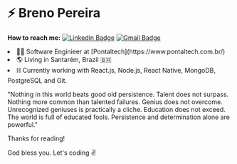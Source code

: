# ⚡ Breno Pereira
**How to reach me:**
[![Linkedin Badge](https://img.shields.io/badge/-Breno%20Pereira-6633cc?style=flatsquare&logo=Linkedin&logoColor=white&link=https://www.linkedin.com/in/diego-schell-fernandes/)](https://www.linkedin.com/in/brenocaua/)  [![Gmail Badge](https://img.shields.io/badge/-progbrcaua@gmail.com-6633cc?style=flat-square&logo=Gmail&logoColor=white&link=mailto:progbrcaua@gmail.com)](mailto:progbrcaua@gmail.com)

<li> 🧑‍💻 Software Enginieer at [Pontaltech](https://www.pontaltech.com.br/)<li>🌎 Living in Santarém, Brazil 🇧🇷 </li> <li>⛓️ Currently working with React.js, Node.js, React Native, MongoDB, PostgreSQL and Git.


"Nothing in this world beats good old persistence. Talent does not surpass. Nothing more common than talented failures. Genius does not overcome. Unrecognized geniuses is practically a cliche. Education does not exceed. The world is full of educated fools. Persistence and determination alone are powerful."


Thanks for reading! 

God bless you. Let's coding ✌️




